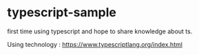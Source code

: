 # typescript-sample
first time using typescript and hope to share knowledge about ts.

Using technology : https://www.typescriptlang.org/index.html
